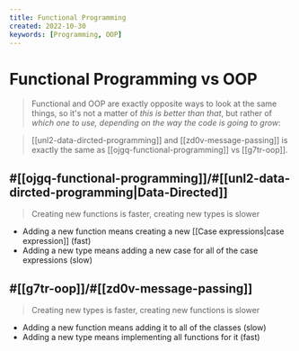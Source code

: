 ```yaml
---
title: Functional Programming
created: 2022-10-30
keywords: [Programming, OOP]
---
```


# Functional Programming vs OOP

> Functional and OOP are exactly opposite ways to look at the same things, so it's not a matter of _this is better than that_, but rather of _which one to use, depending on the way the code is going to grow_:

> [[unl2-data-dircted-programming]] and [[zd0v-message-passing]] is exactly the same as [[ojgq-functional-programming]] vs [[g7tr-oop]].

## #[[ojgq-functional-programming]]/#[[unl2-data-dircted-programming|Data-Directed]]

> Creating new functions is faster, creating new types is slower

- Adding a new function means creating a new [[Case expressions|case expression]] (fast)
- Adding a new type means adding a new case for all of the case expressions (slow)

## #[[g7tr-oop]]/#[[zd0v-message-passing]]

> Creating new types is faster, creating new functions is slower

- Adding a new function means adding it to all of the classes (slow)
- Adding a new type means implementing all functions for it (fast)
